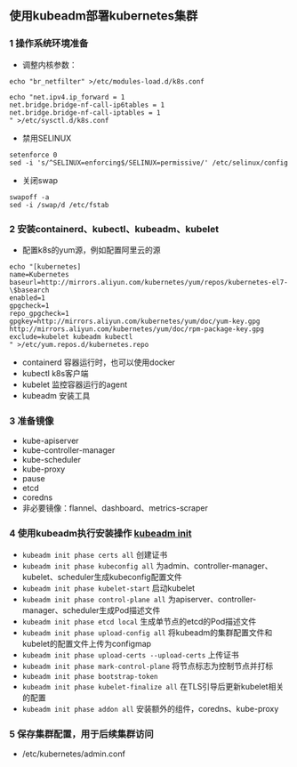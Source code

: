 ## 使用kubeadm部署kubernetes集群

### 1 操作系统环境准备
* 调整内核参数：
```
echo "br_netfilter" >/etc/modules-load.d/k8s.conf
    
echo "net.ipv4.ip_forward = 1
net.bridge.bridge-nf-call-ip6tables = 1
net.bridge.bridge-nf-call-iptables = 1
" >/etc/sysctl.d/k8s.conf
```
* 禁用SELINUX
```
setenforce 0
sed -i 's/^SELINUX=enforcing$/SELINUX=permissive/' /etc/selinux/config
```
* 关闭swap
```
swapoff -a
sed -i /swap/d /etc/fstab
```

### 2 安装containerd、kubectl、kubeadm、kubelet
* 配置k8s的yum源，例如配置阿里云的源
```
echo "[kubernetes]
name=Kubernetes
baseurl=http://mirrors.aliyun.com/kubernetes/yum/repos/kubernetes-el7-\$basearch
enabled=1
gpgcheck=1
repo_gpgcheck=1
gpgkey=http://mirrors.aliyun.com/kubernetes/yum/doc/yum-key.gpg http://mirrors.aliyun.com/kubernetes/yum/doc/rpm-package-key.gpg
exclude=kubelet kubeadm kubectl
" >/etc/yum.repos.d/kubernetes.repo
```
* containerd 容器运行时，也可以使用docker
* kubectl k8s客户端
* kubelet 监控容器运行的agent
* kubeadm 安装工具

### 3 准备镜像
* kube-apiserver
* kube-controller-manager
* kube-scheduler
* kube-proxy
* pause
* etcd
* coredns
* 非必要镜像：flannel、dashboard、metrics-scraper

### 4 使用kubeadm执行安装操作 [kubeadm init](https://kubernetes.io/zh/docs/reference/setup-tools/kubeadm/kubeadm-init/)
* `kubeadm init phase certs all` 创建证书
* `kubeadm init phase kubeconfig all` 为admin、controller-manager、kubelet、scheduler生成kubeconfig配置文件
* `kubeadm init phase kubelet-start` 启动kubelet
* `kubeadm init phase control-plane all` 为apiserver、controller-manager、scheduler生成Pod描述文件
* `kubeadm init phase etcd local` 生成单节点的etcd的Pod描述文件
* `kubeadm init phase upload-config all` 将kubeadm的集群配置文件和kubelet的配置文件上传为configmap
* `kubeadm init phase upload-certs --upload-certs` 上传证书
* `kubeadm init phase mark-control-plane` 将节点标志为控制节点并打标
* `kubeadm init phase bootstrap-token`
* `kubeadm init phase kubelet-finalize all` 在TLS引导后更新kubelet相关的配置
* `kubeadm init phase addon all` 安装额外的组件，coredns、kube-proxy

### 5 保存集群配置，用于后续集群访问
* /etc/kubernetes/admin.conf